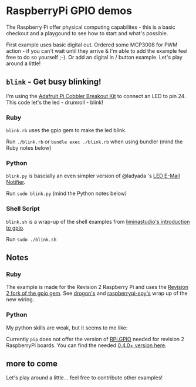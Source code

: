 # RaspberryPi GPIO demos

The Raspberry Pi offer physical computing capabilites - this is a basic checkout and a playgound to see how to start and what's possible.

First example uses basic digital out. Ordered some MCP3008 for PWM action - if you can't wait until they arrive &amp; I'm able to add the example feel free to do so yourself ;-). Or add an digital in / button example. Let's play around a little!

## `blink` - Get busy blinking!

I'm using the [Adafruit Pi Cobbler Breakout Kit](http://www.adafruit.com/products/914) to connect an LED to pin 24. This code let's the led - drumroll - blink!

### Ruby

`blink.rb` uses the gpio gem to make the led blink. 

Run `./blink.rb` or `bundle exec ./blink.rb` when using bundler (mind the Ruby notes below)

### Python

`blink.py` is bascially an even simpler version of @ladyada 's [LED E-Mail Notifier](https://gist.github.com/3062225). 

Run `sudo blink.py` (mind the Python notes below)

### Shell Script

`blink.sh` is a wrap-up of the shell examples from [liminastudio's introduction to gpio](http://log.liminastudio.com/writing/tutorials/tutorial-how-to-use-your-raspberry-pi-like-an-arduino).

Run `sudo ./blink.sh`

## Notes

### Ruby

The example is made for the Revision 2 Raspberry Pi and uses the [Revision 2 fork of the gpio gem](https://github.com/5v3n/gpio). See [drogon's](https://projects.drogon.net/raspberry-pi/wiringpi/pins/) and [raspberrypi-spy's](http://www.raspberrypi-spy.co.uk/2012/06/simple-guide-to-the-rpi-gpio-header-and-pins/) wrap up of the new wiring.

### Python

My python skills are weak, but it seems to me like:

Currently `pip` does not offer the version of [RPi.GPIO](http://pypi.python.org/pypi/RPi.GPIO) needed for revision 2 RaspberryPi boards. You can find the needed [0.4.0+ version here](http://pypi.python.org/pypi/RPi.GPIO#downloads).

## more to come

Let's play around a little... feel free to contribute other examples!
